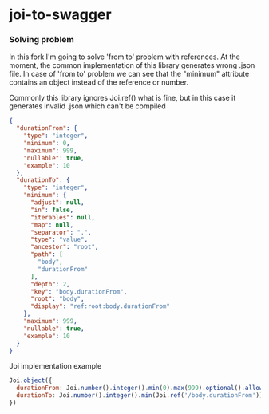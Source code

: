 joi-to-swagger
==============

### Solving problem

In this fork I'm going to solve 'from to' problem with references. At the moment, the common implementation of this library generates wrong .json file. In case of 'from to' problem we can see that the "minimum" attribute contains an object instead of the reference or number. 

Commonly this library ignores Joi.ref() what is fine, but in this case it generates invalid .json which can't be compiled 


```json
{
  "durationFrom": {
    "type": "integer",
    "minimum": 0,
    "maximum": 999,
    "nullable": true,
    "example": 10
  },
  "durationTo": {
    "type": "integer",
    "minimum": {
      "adjust": null,
      "in": false,
      "iterables": null,
      "map": null,
      "separator": ".",
      "type": "value",
      "ancestor": "root",
      "path": [
        "body",
        "durationFrom"
      ],
      "depth": 2,
      "key": "body.durationFrom",
      "root": "body",
      "display": "ref:root:body.durationFrom"
    },
    "maximum": 999,
    "nullable": true,
    "example": 10
  }
}
```

Joi implementation example
```js
Joi.object({
  durationFrom: Joi.number().integer().min(0).max(999).optional().allow(null).example(10),
  durationTo: Joi.number().integer().min(Joi.ref('/body.durationFrom')).max(999).optional().allow(null).example(10)
})
```
